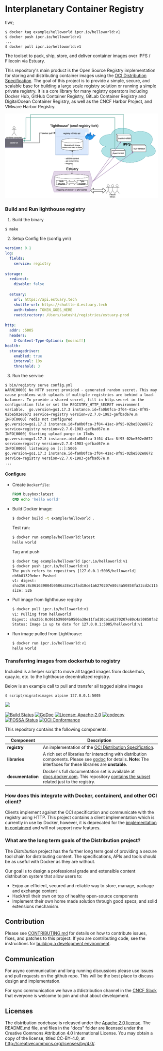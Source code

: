 # Interplanetary Container Registry

tlwr;
```
$ docker tag example/helloworld ipcr.io/helloworld:v1
$ docker push ipcr.io/helloworld:v1
...
$ docker pull ipcr.io/helloworld:v1
```

The toolset to pack, ship, store, and deliver container images over IPFS / Filecoin via Estuary.

This repository's main product is the Open Source Registry implementation
for storing and distributing container images using the
[OCI Distribution Specification](https://github.com/opencontainers/distribution-spec).
The goal of this project is to provide a simple, secure, and scalable base
for building a large scale registry solution or running a simple private registry.
It is a core library for many registry operators including Docker Hub, GitHub Container Registry,
GitLab Container Registry and DigitalOcean Container Registry, as well as the CNCF Harbor
Project, and VMware Harbor Registry.

<img src="lighthouse-components.png" />

### Build and Run lighthouse registry

1. Build the binary

```bash
$ make
```

2. Setup Config file (config.yml)

```yaml
version: 0.1
log:
  fields:
    service: registry

storage:
  redirect:
    disable: false
  
  estuary:
    url: https://api.estuary.tech
    shuttle-url: https://shuttle-4.estuary.tech
    auth-token: TOKEN_GOES_HERE
    rootdirectory: /Users/satoshi/registries/estuary-prod

http:
  addr: :5005
  headers:
    X-Content-Type-Options: [nosniff]
health:
  storagedriver:
    enabled: true
    interval: 10s
    threshold: 3

```

3. Run the service

```
$ bin/registry serve config.yml
WARN[0000] No HTTP secret provided - generated random secret. This may cause problems with uploads if multiple registries are behind a load-balancer. To provide a shared secret, fill in http.secret in the configuration file or set the REGISTRY_HTTP_SECRET environment variable.  go.version=go1.17.3 instance.id=fa0b0fca-3f04-41ac-8f95-02be502e8672 service=registry version=v2.7.0-1983-gefbad67e.m
INFO[0000] redis not configured                          go.version=go1.17.3 instance.id=fa0b0fca-3f04-41ac-8f95-02be502e8672 service=registry version=v2.7.0-1983-gefbad67e.m
INFO[0000] Starting upload purge in 17m0s                go.version=go1.17.3 instance.id=fa0b0fca-3f04-41ac-8f95-02be502e8672 service=registry version=v2.7.0-1983-gefbad67e.m
INFO[0000] listening on [::]:5005                        go.version=go1.17.3 instance.id=fa0b0fca-3f04-41ac-8f95-02be502e8672 service=registry version=v2.7.0-1983-gefbad67e.m
...
```

#### Configure 

- Create `Dockerfile`:

    ```dockerfile
    FROM busybox:latest
    CMD echo 'hello world'
    ```

- Build Docker image:

    ```bash
    $ docker build -t example/helloworld .
    ```

    Test run:

    ```bash
    $ docker run example/helloworld:latest
    hello world
    ```

    Tag and push
    ```
    $ docker tag example/helloworld ipcr.io/helloworld:v1
    $ docker push ipcr.io/helloworld:v1
    The push refers to repository [127.0.0.1:5005/helloworld]
    eb6b01329ebe: Pushed 
    v1: digest: sha256:8c061639004b9506a38e11fad10ce1a6270207e80c4a50858fa22cd2c115b955 size: 526
    ```
    
- Pull image from lighthouse registry
    ```bash
    $ docker pull ipcr.io/helloworld:v1
    v1: Pulling from helloworld
    Digest: sha256:8c061639004b9506a38e11fad10ce1a6270207e80c4a50858fa22cd2c115b955
    Status: Image is up to date for 127.0.0.1:5005/helloworld:v1
    ```

- Run image pulled from Lighthouse:

    ```bash
    $ docker run ipcr.io/helloworld:v1
    hello world
    ```

### Transferring images from dockerhub to registry

Included is a helper script to move all tagged images from dockerhub, quay.io, etc. to the lighthouse
decentralized registry.

Below is an example call to pull and transfer all tagged alpine images

```
$ script/migrateimages alpine 127.0.0.1:5005
```

<img src="/distribution-logo.svg" width="200px" />

[![Build Status](https://github.com/distribution/distribution/workflows/CI/badge.svg?branch=main&event=push)](https://github.com/distribution/distribution/actions?query=workflow%3ACI)
[![GoDoc](https://img.shields.io/badge/go.dev-reference-007d9c?logo=go&logoColor=white&style=flat-square)](https://pkg.go.dev/github.com/distribution/distribution)
[![License: Apache-2.0](https://img.shields.io/badge/License-Apache--2.0-blue.svg)](LICENSE)
[![codecov](https://codecov.io/gh/distribution/distribution/branch/main/graph/badge.svg)](https://codecov.io/gh/distribution/distribution)
[![FOSSA Status](https://app.fossa.com/api/projects/custom%2B162%2Fgithub.com%2Fdistribution%2Fdistribution.svg?type=shield)](https://app.fossa.com/projects/custom%2B162%2Fgithub.com%2Fdistribution%2Fdistribution?ref=badge_shield)
[![OCI Conformance](https://github.com/distribution/distribution/workflows/conformance/badge.svg)](https://github.com/distribution/distribution/actions?query=workflow%3Aconformance)

This repository contains the following components:

|**Component**       |Description                                                                                                                                                                                         |
|--------------------|----------------------------------------------------------------------------------------------------------------------------------------------------------------------------------------------------|
| **registry**       | An implementation of the [OCI Distribution Specification](https://github.com/opencontainers/distribution-spec).                                                                                                 |
| **libraries**      | A rich set of libraries for interacting with distribution components. Please see [godoc](https://pkg.go.dev/github.com/distribution/distribution) for details. **Note**: The interfaces for these libraries are **unstable**. |
| **documentation**  | Docker's full documentation set is available at [docs.docker.com](https://docs.docker.com). This repository [contains the subset](docs/) related just to the registry.                                                                                                                                          |

### How does this integrate with Docker, containerd, and other OCI client?

Clients implement against the OCI specification and communicate with the
registry using HTTP. This project contains a client implementation which
is currently in use by Docker, however, it is deprecated for the
[implementation in containerd](https://github.com/containerd/containerd/tree/master/remotes/docker)
and will not support new features.

### What are the long term goals of the Distribution project?

The _Distribution_ project has the further long term goal of providing a
secure tool chain for distributing content. The specifications, APIs and tools
should be as useful with Docker as they are without.

Our goal is to design a professional grade and extensible content distribution
system that allow users to:

* Enjoy an efficient, secured and reliable way to store, manage, package and
  exchange content
* Hack/roll their own on top of healthy open-source components
* Implement their own home made solution through good specs, and solid
  extensions mechanism.

## Contribution

Please see [CONTRIBUTING.md](CONTRIBUTING.md) for details on how to contribute
issues, fixes, and patches to this project. If you are contributing code, see
the instructions for [building a development environment](BUILDING.md).

## Communication

For async communication and long running discussions please use issues and pull requests on the github repo.
This will be the best place to discuss design and implementation.

For sync communication we have a #distribution channel in the [CNCF Slack](https://slack.cncf.io/)
that everyone is welcome to join and chat about development.

## Licenses

The distribution codebase is released under the [Apache 2.0 license](LICENSE).
The README.md file, and files in the "docs" folder are licensed under the
Creative Commons Attribution 4.0 International License. You may obtain a
copy of the license, titled CC-BY-4.0, at http://creativecommons.org/licenses/by/4.0/.
